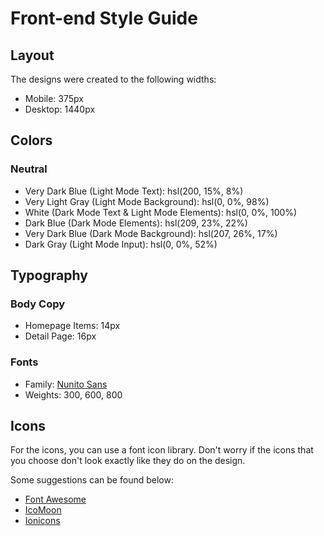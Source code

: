 # Front-end Style Guide

## Layout

The designs were created to the following widths:

- Mobile: 375px
- Desktop: 1440px

## Colors

### Neutral
- Very Dark Blue (Light Mode Text): hsl(200, 15%, 8%)
- Very Light Gray (Light Mode Background): hsl(0, 0%, 98%)
- White (Dark Mode Text & Light Mode Elements): hsl(0, 0%, 100%)
- Dark Blue (Dark Mode Elements): hsl(209, 23%, 22%)
- Very Dark Blue (Dark Mode Background): hsl(207, 26%, 17%)
- Dark Gray (Light Mode Input): hsl(0, 0%, 52%)

## Typography

### Body Copy

- Homepage Items: 14px
- Detail Page: 16px 

### Fonts

- Family: [Nunito Sans](https://fonts.google.com/specimen/Nunito+Sans)
- Weights: 300, 600, 800

## Icons

For the icons, you can use a font icon library. Don't worry if the icons that you choose don't look exactly like they do on the design.

Some suggestions can be found below:

- [Font Awesome](https://fontawesome.com)
- [IcoMoon](https://icomoon.io)
- [Ionicons](https://ionicons.com)
